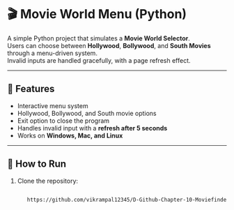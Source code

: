 # 🎬 Movie World Menu (Python)

A simple Python project that simulates a **Movie World Selector**.  
Users can choose between **Hollywood**, **Bollywood**, and **South Movies** through a menu-driven system.  
Invalid inputs are handled gracefully, with a page refresh effect.

---

## 📌 Features
- Interactive menu system
- Hollywood, Bollywood, and South movie options
- Exit option to close the program
- Handles invalid input with a **refresh after 5 seconds**
- Works on **Windows, Mac, and Linux**

---

## 🚀 How to Run
1. Clone the repository:
   ```bash
   
      https://github.com/vikrampal12345/D-Github-Chapter-10-Moviefinder.py
